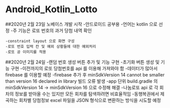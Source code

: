 # Android_Kotlin_Lotto

##2020년 2월 23일 노베이스 개발 시작
    -안드로이드 공부용
    -언어는 kotlin 으로 선정
    -주 기능은 로또 번호의 과거 당첨 내역 확인

    -constraint layout 으로 화면 구성
    -로또 번호 입력 칸 및 예외 상황들에 대한 예외처리
    -로또 공 이미지를 적용

##2020년 2월 24일
    -랜덤 번호 생성 버튼 추가 및 기능 구현
    -초기화 버튼 생성 및 기능 구현
    -이전까지의 로또 당첨번호를 api 를 이용해 가져와야 함
    -데이터가 많아서 firebase 를 이용할 예정
    -firebase 추가 후 minSdkVersion 14 cannot be smaller than version 16 declared in library 빌드 오류 발생
    -app 단위 build.gradle 의 minSdkVersion 14 -> minSdkVersion 16 으로 수정해 해결
    -나눔로또 api 로 각 회차의 정보를 받아올 수는 있지만 모든 회차를 탐색하려면 비효율적임
    -동행복권에서 제곡하는 회차별 당첨정보 excel 파일을 JSON 형식으로 변환하는 방식을 시도할 예정